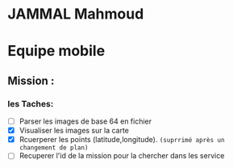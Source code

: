 # JAMMAL Mahmoud

# Equipe mobile

## Mission : 

### les Taches:

- [ ] Parser les images de base 64 en fichier
- [X] Visualiser les images sur la carte
- [X] Rcuerperer les points (latitude,longitude). ``` (suprrimé après un changement de plan) ```
- [ ] Recuperer l'id de la mission pour la chercher dans les service
